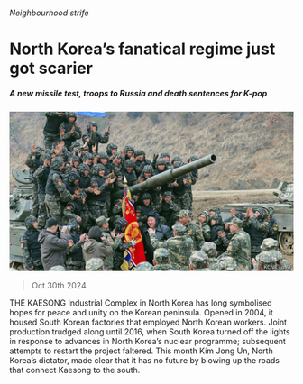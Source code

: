 ###### Neighbourhood strife

# North Korea’s fanatical regime just got scarier 

##### A new missile test, troops to Russia and death sentences for K-pop 

![image](images/20241102_ASP003.jpg) 

> Oct 30th 2024 

THE KAESONG Industrial Complex in North Korea has long symbolised hopes for peace and unity on the Korean peninsula. Opened in 2004, it housed South Korean factories that employed North Korean workers. Joint production trudged along until 2016, when South Korea turned off the lights in response to advances in North Korea’s nuclear programme; subsequent attempts to restart the project faltered. This month Kim Jong Un, North Korea’s dictator, made clear that it has no future by blowing up the roads that connect Kaesong to the south. 

